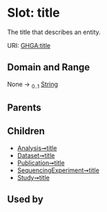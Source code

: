 
# Slot: title


The title that describes an entity.

URI: [GHGA:title](https://w3id.org/GHGA/title)


## Domain and Range

None &#8594;  <sub>0..1</sub> [String](types/String.md)

## Parents


## Children

 *  [Analysis➞title](Analysis_title.md)
 *  [Dataset➞title](Dataset_title.md)
 *  [Publication➞title](Publication_title.md)
 *  [SequencingExperiment➞title](SequencingExperiment_title.md)
 *  [Study➞title](Study_title.md)

## Used by

